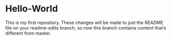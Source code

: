 # Hello-World
This is my first repository.
These changes will be made to just the README file on your readme-edits branch, so now this branch contains content that’s different from master.
